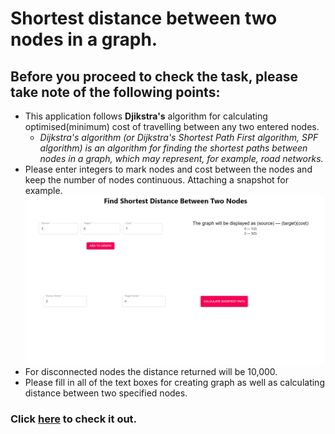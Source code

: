 # Shortest distance between two nodes in a graph.
## Before you proceed to check the task, please take note of the following points:
* This application follows **Djikstra's** algorithm for calculating optimised(minimum) cost of travelling between any two entered nodes.
    * *Dijkstra's algorithm (or Dijkstra's Shortest Path First algorithm, SPF algorithm) is an algorithm for finding the shortest paths between nodes in a graph, which may represent, for example, road networks.*
* Please enter integers to mark nodes and cost between the nodes and keep the number of nodes continuous. Attaching a snapshot for example.
![alt text](https://github.com/rranjan14/graph-vis/blob/main/images/image1.png "Image 1")
* For disconnected nodes the distance returned will be 10,000.
* Please fill in all of the text boxes for creating graph as well as calculating distance between two specified nodes.
### Click [here](https://www.google.com) to check it out.
